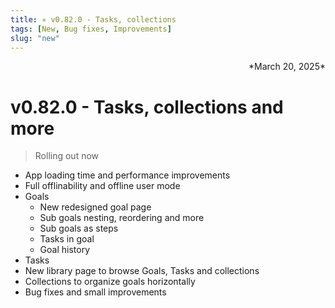 ```yaml
---
title: ✳︎ v0.82.0 - Tasks, collections
tags: [New, Bug fixes, Improvements]
slug: "new"
---
```

<div align="right">*March 20, 2025*</div>


# v0.82.0 - Tasks, collections and more
> Rolling out now

* App loading time and performance improvements
* Full offlinability and offline user mode
* Goals
  * New redesigned goal page
  * Sub goals nesting, reordering and more
  * Sub goals as steps
  * Tasks in goal
  * Goal history
* Tasks
* New library page to browse Goals, Tasks and collections
* Collections to organize goals horizontally
* Bug fixes and small improvements